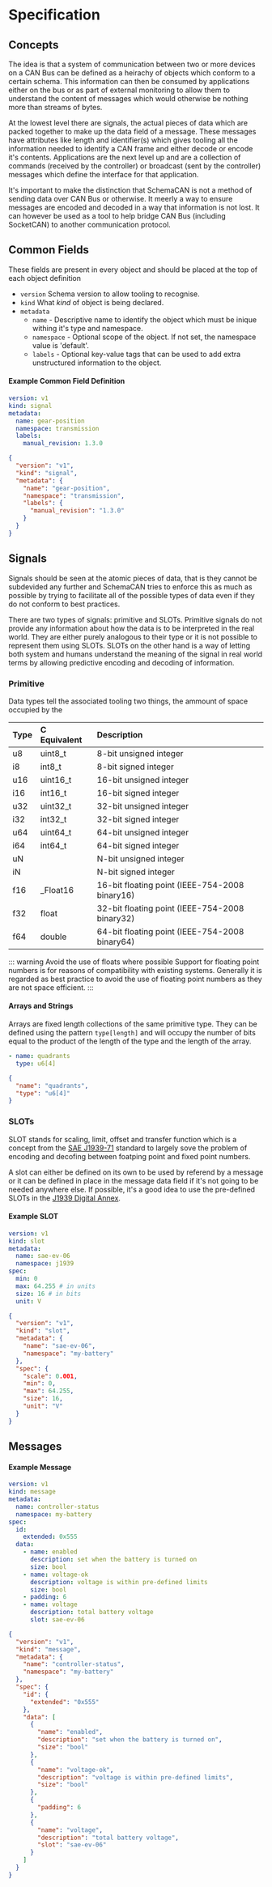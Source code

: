# Specification

## Concepts

The idea is that a system of communication between two or more devices on a CAN Bus can be defined as a heirachy of objects which conform to a certain schema. This information can then be consumed by applications either on the bus or as part of external monitoring to allow them to understand the content of messages which would otherwise be nothing more than streams of bytes.

At the lowest level there are signals, the actual pieces of data which are packed together to make up the data field of a message. These messages have attributes like length and identifier(s) which gives tooling all the information needed to identify a CAN frame and either decode or encode it's contents. Applications are the next level up and are a collection of commands (received by the controller) or broadcast (sent by the controller) messages which define the interface for that application.

It's important to make the distinction that SchemaCAN is not a method of sending data over CAN Bus or otherwise. It meerly a way to ensure messages are encoded and decoded in a way that information is not lost. It can however be used as a tool to help bridge CAN Bus (including SocketCAN) to another communication protocol.


## Common Fields

These fields are present in every object and should be placed at the top of each object definition

- `version` Schema version to allow tooling to recognise.
- `kind` What _kind_ of object is being declared.
- `metadata`
  - `name` - Descriptive name to identify the object which must be inique withing it's type and namespace.
  - `namespace` - Optional scope of the object. If not set, the namespace value is 'default'.
  - `labels` - Optional key-value tags that can be used to add extra unstructured information to the object.

#### Example Common Field Definition

<CodeGroup>
  <CodeGroupItem title="YAML">

```yaml
version: v1
kind: signal
metadata:
  name: gear-position
  namespace: transmission
  labels:
    manual_revision: 1.3.0
```

  </CodeGroupItem>
  <CodeGroupItem title="JSON">

```json
{
  "version": "v1",
  "kind": "signal",
  "metadata": {
    "name": "gear-position",
    "namespace": "transmission",
    "labels": {
      "manual_revision": "1.3.0"
    }
  }
}
```

  </CodeGroupItem>
</CodeGroup>

## Signals

Signals should be seen at the atomic pieces of data, that is they cannot be subdevided any further and SchemaCAN tries to enforce this as much as possible by trying to facilitate all of the possible types of data even if they do not conform to best practices.

There are two types of signals: primitive and SLOTs. Primitive signals do not provide any information about how the data is to be interpreted in the real world. They are either purely analogous to their type or it is not possible to represent them using SLOTs. SLOTs on the other hand is a way of letting both system and humans understand the meaning of the signal in real world terms by allowing predictive encoding and decoding of information.

### Primitive

Data types tell the associated tooling two things, the ammount of space occupied by the

| Type | C Equivalent | Description                                    |
|:-----|:-------------|:-----------------------------------------------|
| u8   | uint8_t      | 8-bit unsigned integer                         |
| i8   | int8_t       | 8-bit signed integer                           |
| u16  | uint16_t     | 16-bit unsigned integer                        |
| i16  | int16_t      | 16-bit signed integer                          |
| u32  | uint32_t     | 32-bit unsigned integer                        |
| i32  | int32_t      | 32-bit signed integer                          |
| u64  | uint64_t     | 64-bit unsigned integer                        |
| i64  | int64_t      | 64-bit signed integer                          |
| uN   |              | N-bit unsigned integer                         |
| iN   |              | N-bit signed integer                           |
| f16  | _Float16     | 16-bit floating point (IEEE-754-2008 binary16) |
| f32  | float        | 32-bit floating point (IEEE-754-2008 binary32) |
| f64  | double       | 64-bit floating point (IEEE-754-2008 binary64) |

::: warning Avoid the use of floats where possible
Support for floating point numbers is for reasons of compatibility with existing systems. Generally it is regarded as best practice to avoid the use of floating point numbers as they are not space efficient.
:::

#### Arrays and Strings

Arrays are fixed length collections of the same primitive type. They can be defined using the pattern `type[length]` and will occupy the number of bits equal to the product of the length of the type and the length of the array.

<CodeGroup>
  <CodeGroupItem title="YAML">

```yaml
- name: quadrants
  type: u6[4]
```

  </CodeGroupItem>
  <CodeGroupItem title="JSON">

```json
{
  "name": "quadrants",
  "type": "u6[4]"
}
```

  </CodeGroupItem>
</CodeGroup>

### SLOTs

SLOT stands for scaling, limit, offset and transfer function which is a concept from the [SAE J1939-71](https://www.sae.org/standards/content/j1939/71_202002/) standard to largely sove the problem of encoding and decofing between foatping point and fixed point numbers.

A slot can either be defined on its own to be used by referend by a message or it can be defined in place in the message data field if it's not going to be needed anywhere else. If possible, it's a good idea to use the pre-defined SLOTs in the [J1939 Digital Annex](https://www.sae.org/standards/content/j1939da_202201/).

#### Example SLOT
<CodeGroup>
  <CodeGroupItem title="YAML">

```yaml
version: v1
kind: slot
metadata:
  name: sae-ev-06
  namespace: j1939
spec:
  min: 0
  max: 64.255 # in units
  size: 16 # in bits
  unit: V
```

  </CodeGroupItem>
  <CodeGroupItem title="JSON">

```json
{
  "version": "v1",
  "kind": "slot",
  "metadata": {
    "name": "sae-ev-06",
    "namespace": "my-battery"
  },
  "spec": {
    "scale": 0.001,
    "min": 0,
    "max": 64.255,
    "size": 16,
    "unit": "V"
  }
}
```

  </CodeGroupItem>
</CodeGroup>

## Messages

#### Example Message
<CodeGroup>
  <CodeGroupItem title="YAML">

```yaml
version: v1
kind: message
metadata:
  name: controller-status
  namespace: my-battery
spec:
  id:
    extended: 0x555
  data:
    - name: enabled
      description: set when the battery is turned on
      size: bool
    - name: voltage-ok
      description: voltage is within pre-defined limits
      size: bool
    - padding: 6
    - name: voltage
      description: total battery voltage
      slot: sae-ev-06
```

  </CodeGroupItem>
  <CodeGroupItem title="JSON">

```json
{
  "version": "v1",
  "kind": "message",
  "metadata": {
    "name": "controller-status",
    "namespace": "my-battery"
  },
  "spec": {
    "id": {
      "extended": "0x555"
    },
    "data": [
      {
        "name": "enabled",
        "description": "set when the battery is turned on",
        "size": "bool"
      },
      {
        "name": "voltage-ok",
        "description": "voltage is within pre-defined limits",
        "size": "bool"
      },
      {
        "padding": 6
      },
      {
        "name": "voltage",
        "description": "total battery voltage",
        "slot": "sae-ev-06"
      }
    ]
  }
}
```

  </CodeGroupItem>
</CodeGroup>



